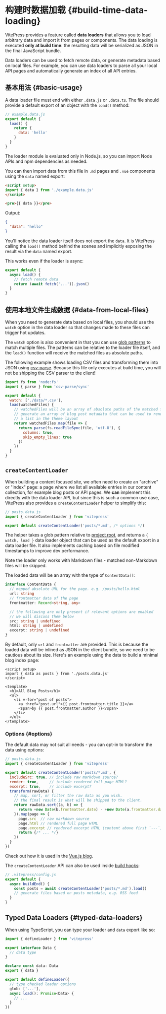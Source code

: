 # 构建时数据加载 {#build-time-data-loading}

VitePress provides a feature called **data loaders** that allows you to load arbitrary data and import it from pages or components. The data loading is executed **only at build time**: the resulting data will be serialized as JSON in the final JavaScript bundle.

Data loaders can be used to fetch remote data, or generate metadata based on local files. For example, you can use data loaders to parse all your local API pages and automatically generate an index of all API entries.

## 基本用法 {#basic-usage}

A data loader file must end with either `.data.js` or `.data.ts`. The file should provide a default export of an object with the `load()` method:

```js
// example.data.js
export default {
  load() {
    return {
      data: 'hello'
    }
  }
}
```

The loader module is evaluated only in Node.js, so you can import Node APIs and npm dependencies as needed.

You can then import data from this file in `.md` pages and `.vue` components using the `data` named export:

```html
<script setup>
import { data } from './example.data.js'
</script>

<pre>{{ data }}</pre>
```

Output:

```json
{
  "data": "hello"
}
```

You'll notice the data loader itself does not export the `data`. It is VitePress calling the `load()` method behind the scenes and implicitly exposing the result via the `data` named export.

This works even if the loader is async:

```js
export default {
  async load() {
    // fetch remote data
    return (await fetch('...')).json()
  }
}
```

## 使用本地文件生成数据 {#data-from-local-files}

When you need to generate data based on local files, you should use the `watch` option in the data loader so that changes made to these files can trigger hot updates.

The `watch` option is also convenient in that you can use [glob patterns](https://github.com/mrmlnc/fast-glob#pattern-syntax) to match multiple files. The patterns can be relative to the loader file itself, and the `load()` function will receive the matched files as absolute paths.

The following example shows loading CSV files and transforming them into JSON using [csv-parse](https://github.com/adaltas/node-csv/tree/master/packages/csv-parse/). Because this file only executes at build time, you will not be shipping the CSV parser to the client!

```js
import fs from 'node:fs'
import { parse } from 'csv-parse/sync'

export default {
  watch: ['./data/*.csv'],
  load(watchedFiles) {
    // watchedFiles will be an array of absolute paths of the matched files.
    // generate an array of blog post metadata that can be used to render
    // a list in the theme layout
    return watchedFiles.map(file => {
      return parse(fs.readFileSync(file, 'utf-8'), {
        columns: true,
        skip_empty_lines: true
      })
    })
  }
}
```

## `createContentLoader`

When building a content focused site, we often need to create an "archive" or "index" page: a page where we list all available entries in our content collection, for example blog posts or API pages. We **can** implement this directly with the data loader API, but since this is such a common use case, VitePress also provides a `createContentLoader` helper to simplify this:

```js
// posts.data.js
import { createContentLoader } from 'vitepress'

export default createContentLoader('posts/*.md', /* options */)
```

The helper takes a glob pattern relative to [project root](./routing#project-root), and returns a `{ watch, load }` data loader object that can be used as the default export in a data loader file. It also implements caching based on file modified timestamps to improve dev performance.

Note the loader only works with Markdown files - matched non-Markdown files will be skipped.

The loaded data will be an array with the type of `ContentData[]`:

```ts
interface ContentData {
  // mapped absolute URL for the page. e.g. /posts/hello.html
  url: string
  // frontmatter data of the page
  frontmatter: Record<string, any>

  // the following are only present if relevant options are enabled
  // we will discuss them below
  src: string | undefined
  html: string | undefined
  excerpt: string | undefined
}
```

By default, only `url` and `frontmatter` are provided. This is because the loaded data will be inlined as JSON in the client bundle, so we need to be cautious about its size. Here's an example using the data to build a minimal blog index page:

```vue
<script setup>
import { data as posts } from './posts.data.js'
</script>

<template>
  <h1>All Blog Posts</h1>
  <ul>
    <li v-for="post of posts">
      <a :href="post.url">{{ post.frontmatter.title }}</a>
      <span>by {{ post.frontmatter.author }}</span>
    </li>
  </ul>
</template>
```

### Options {#options}

The default data may not suit all needs - you can opt-in to transform the data using options:

```js
// posts.data.js
import { createContentLoader } from 'vitepress'

export default createContentLoader('posts/*.md', {
  includeSrc: true, // include raw markdown source?
  render: true,     // include rendered full page HTML?
  excerpt: true,    // include excerpt?
  transform(rawData) {
    // map, sort, or filter the raw data as you wish.
    // the final result is what will be shipped to the client.
    return rawData.sort((a, b) => {
      return +new Date(b.frontmatter.date) - +new Date(a.frontmatter.date)
    }).map(page => {
      page.src  // raw markdown source
      page.html // rendered full page HTML
      page.excerpt // rendered excerpt HTML (content above first `---`)
      return {/* ... */}
    })
  }
})
```

Check out how it is used in the [Vue.js blog](https://github.com/vuejs/blog/blob/main/.vitepress/theme/posts.data.ts).

The `createContentLoader` API can also be used inside [build hooks](/reference/site-config#build-hooks):

```js
// .vitepress/config.js
export default {
  async buildEnd() {
    const posts = await createContentLoader('posts/*.md').load()
    // generate files based on posts metadata, e.g. RSS feed
  }
}
```

## Typed Data Loaders {#typed-data-loaders}

When using TypeScript, you can type your loader and `data` export like so:

```ts
import { defineLoader } from 'vitepress'

export interface Data {
  // data type
}

declare const data: Data
export { data }

export default defineLoader({
  // type checked loader options
  glob: ['...'],
  async load(): Promise<Data> {
    // ...
  }
})
```
